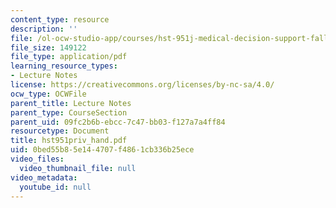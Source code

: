 ```yaml
---
content_type: resource
description: ''
file: /ol-ocw-studio-app/courses/hst-951j-medical-decision-support-fall-2005/0bed55b85e144707f4861cb336b25ece_hst951priv_hand.pdf
file_size: 149122
file_type: application/pdf
learning_resource_types:
- Lecture Notes
license: https://creativecommons.org/licenses/by-nc-sa/4.0/
ocw_type: OCWFile
parent_title: Lecture Notes
parent_type: CourseSection
parent_uid: 09fc2b6b-ebcc-7c47-bb03-f127a7a4ff84
resourcetype: Document
title: hst951priv_hand.pdf
uid: 0bed55b8-5e14-4707-f486-1cb336b25ece
video_files:
  video_thumbnail_file: null
video_metadata:
  youtube_id: null
---
```

